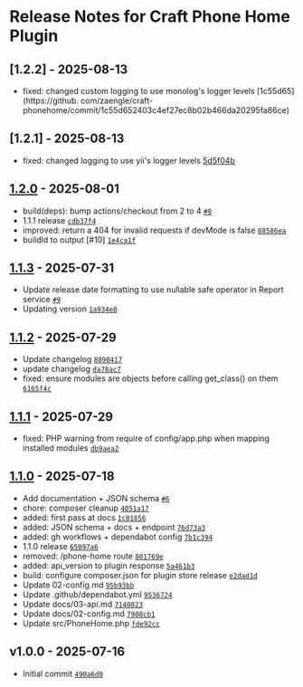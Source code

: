 # Release Notes for Craft Phone Home Plugin

## [1.2.2] - 2025-08-13

- fixed: changed custom logging to use monolog's logger levels [1c55d65](https://github.
  com/zaengle/craft-phonehome/commit/1c55d652403c4ef27ec8b02b466da20295fa86ce)

## [1.2.1] - 2025-08-13

- fixed: changed logging to use yii's logger levels [5d5f04b](https://github.com/zaengle/craft-phonehome/commit/5d5f04b62a92d0a549ff8e2f77fa0f48a2939273)

## [1.2.0] - 2025-08-01

- build(deps): bump actions/checkout from 2 to 4 [`#8`](https://github.com/zaengle/craft-phonehome/pull/8)
- 1.1.1 release [`cdb37f4`](https://github.com/zaengle/craft-phonehome/commit/cdb37f4815d6072b8b09e2f4bfe12a453b11c52d)
- improved: return a 404 for invalid requests if devMode is false [`88586ea`](https://github.com/zaengle/craft-phonehome/commit/88586ea54e39a151358d4a775f59bed1438050a5)
- buildId to output [#10] [`1e4ca1f`](https://github.com/zaengle/craft-phonehome/commit/1e4ca1f86eff43e7552780ae51e98b2419671011)

## [1.1.3] - 2025-07-31

- Update release date formatting to use nullable safe operator in Report service [`#9`](https://github.com/zaengle/craft-phonehome/pull/9)
- Updating version [`1a934e8`](https://github.com/zaengle/craft-phonehome/commit/1a934e834a0ca922ed052982508bcc96230f8ba2)

## [1.1.2] - 2025-07-29

- Update changelog [`8890417`](https://github.com/zaengle/craft-phonehome/commit/8890417ae5baaca23882595de8e3ea0b7948d7c3)
- update changelog [`da78ac7`](https://github.com/zaengle/craft-phonehome/commit/da78ac792ef3870fe4439d301cc17735cbb0d905)
- fixed: ensure modules are objects before calling get_class() on them [`6165f4c`](https://github.com/zaengle/craft-phonehome/commit/6165f4cbe9269d8baee4a0197f52204a2dc6e26f)

## [1.1.1] - 2025-07-29

- fixed: PHP warning from require of config/app.php when mapping installed modules [`db9aea2`](https://github.com/zaengle/craft-phonehome/commit/db9aea239c4fec3398a0535cc09dd358be827930)

## [1.1.0] - 2025-07-18

- Add documentation + JSON schema [`#6`](https://github.com/zaengle/craft-phonehome/pull/6)
- chore: composer cleanup [`4051a17`](https://github.com/zaengle/craft-phonehome/commit/4051a172ad5a54746f4412daa71c910e2f17c0fe)
- added: first pass at docs [`1c81856`](https://github.com/zaengle/craft-phonehome/commit/1c81856e3062a97759168ce9c38f9bbc22d31d69)
- added: JSON schema + docs + endpoint [`76d73a3`](https://github.com/zaengle/craft-phonehome/commit/76d73a3eb8356c73ac6bf95da86ee444dd39dae4)
- added: gh workflows + dependabot config [`7b1c394`](https://github.com/zaengle/craft-phonehome/commit/7b1c39435afef3d0b81cbb6219ef9c8c9f768a08)
- 1.1.0 release [`65097a6`](https://github.com/zaengle/craft-phonehome/commit/65097a6c79dd7d09edbf3246a555c01cc49c067f)
- removed: /phone-home route [`801769e`](https://github.com/zaengle/craft-phonehome/commit/801769e0f48aed2c94f4ad4711550ef093d11819)
- added: api_version to plugin response [`5a461b3`](https://github.com/zaengle/craft-phonehome/commit/5a461b3554d6359d99bd3285125a192d0f40acde)
- build: configure composer.json for plugin store release [`e2dad1d`](https://github.com/zaengle/craft-phonehome/commit/e2dad1db202a49d7815b2989a69f8e95a8a9f51a)
- Update 02-config.md [`95b93bb`](https://github.com/zaengle/craft-phonehome/commit/95b93bb463303085910251b4f55455bbc47438cd)
- Update .github/dependabot.yml [`9536724`](https://github.com/zaengle/craft-phonehome/commit/953672483d81baf4dd6feb80d67792ea9b122f11)
- Update docs/03-api.md [`7140023`](https://github.com/zaengle/craft-phonehome/commit/71400233174721d933c5cfd913e04db46aac4439)
- Update docs/02-config.md [`7908cb1`](https://github.com/zaengle/craft-phonehome/commit/7908cb18008b5c228c6936fc257752e98e9baacb)
- Update src/PhoneHome.php [`fde92cc`](https://github.com/zaengle/craft-phonehome/commit/fde92ccce1205ac5feba790fad55224cedc55151)

## v1.0.0 - 2025-07-16

- Initial commit [`490a6d0`](https://github.com/zaengle/craft-phonehome/commit/490a6d0b08758d148f64d2c90720a057d590316b)

[1.2.0]: https://github.com/zaengle/craft-phonehome/compare/1.1.3...1.2.0
[1.1.3]: https://github.com/zaengle/craft-phonehome/compare/1.1.2...1.1.3
[1.1.2]: https://github.com/zaengle/craft-phonehome/compare/1.1.1...1.1.2
[1.1.1]: https://github.com/zaengle/craft-phonehome/compare/1.1.0...1.1.1
[1.1.0]: https://github.com/zaengle/craft-phonehome/compare/v1.0.0...1.1.0
